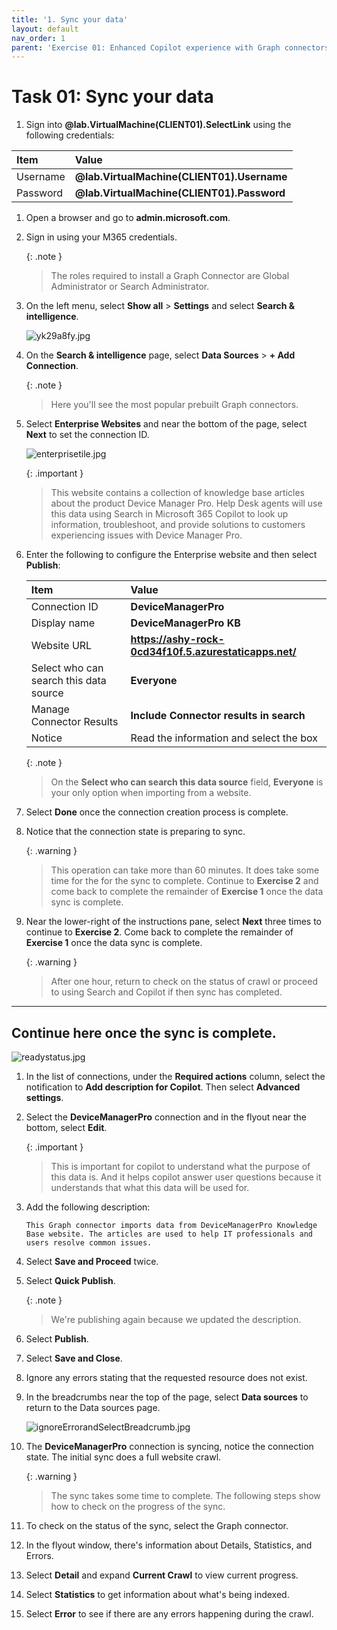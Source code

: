 ```yaml
---
title: '1. Sync your data'
layout: default
nav_order: 1
parent: 'Exercise 01: Enhanced Copilot experience with Graph connectors'
---
```


# Task 01: Sync your data


1. Sign into **@lab.VirtualMachine(CLIENT01).SelectLink** using the following credentials:

  | Item | Value |
  |:---------|:---------|
  | Username   | **@lab.VirtualMachine(CLIENT01).Username**   |
  | Password   | **@lab.VirtualMachine(CLIENT01).Password**   |

1. Open a browser and go to **admin.microsoft.com**.

1. Sign in using your M365 credentials.

	{: .note }
  	> The roles required to install a Graph Connector are Global Administrator or Search Administrator.

1. On the left menu, select **Show all** > **Settings** and select **Search & intelligence**.
	
 	![yk29a8fy.jpg](../media/yk29a8fy.jpg)

1. On the **Search & intelligence** page, select **Data Sources** > **+ Add Connection**.
   
  	{: .note }
  	> Here you'll see the most popular prebuilt Graph connectors.

1. Select **Enterprise Websites** and near the bottom of the page, select **Next** to set the connection ID.
	
 	![enterprisetile.jpg](../media/enterprisetile.jpg)

  	{: .important }
  	> This website contains a collection of knowledge base articles about the product Device Manager Pro. Help Desk agents will use this data using Search in Microsoft 365 Copilot to look up information, troubleshoot, and provide solutions to customers experiencing issues with Device Manager Pro.

1. Enter the following to configure the Enterprise website and then select **Publish**:

    | Item | Value |
    |:---------|:---------|
    | Connection ID  | **DeviceManagerPro**   |
    | Display name   | **DeviceManagerPro KB**   |
    | Website URL   | **https://ashy-rock-0cd34f10f.5.azurestaticapps.net/**   |
    | Select who can search this data source   | **Everyone**  |
    | Manage Connector Results   | **Include Connector results in search**   |
    | Notice   | Read the information and select the box   |

  	{: .note }
  	> On the **Select who can search this data source** field, **Everyone** is your only option when importing from a website.

1. Select **Done** once the connection creation process is complete.

1. Notice that the connection state is preparing to sync.

  	{: .warning }
  	> This operation can take more than 60 minutes. It does take some time for the for the sync to complete. Continue to **Exercise 2** and come back to complete the remainder of **Exercise 1** once the data sync is complete.

1. Near the lower-right of the instructions pane, select **Next** three times to continue to **Exercise 2**. Come back to complete the remainder of **Exercise 1** once the data sync is complete. 

  	{: .warning }
  	> After one hour, return to check on the status of crawl or proceed to using Search and Copilot if then sync has completed.

---

## Continue here once the sync is complete.

![readystatus.jpg](../media/readystatus.jpg)

1. In the list of connections, under the **Required actions** column, select the notification to **Add description for Copilot**. Then select **Advanced settings**.

1. Select the **DeviceManagerPro** connection and in the flyout near the bottom, select **Edit**.
   
  	{: .important }
  	> This is important for copilot to understand what the purpose of this data is. And it helps copilot answer user questions because it understands that what this data will be used for.

1. Add the following description: 
   
    ```Description-wrap
    This Graph connector imports data from DeviceManagerPro Knowledge Base website. The articles are used to help IT professionals and users resolve common issues.
    ```

1. Select **Save and Proceed** twice.  
   

1. Select **Quick Publish**. 
   
  	{: .note }
 	 > We're publishing again because we updated the description.

1. Select **Publish**.

1. Select **Save and Close**.

1. Ignore any errors stating that the requested resource does not exist.

1. In the breadcrumbs near the top of the page, select **Data sources** to return to the Data sources page.

	![ignoreErrorandSelectBreadcrumb.jpg](../media/ignoreErrorandSelectBreadcrumb.jpg)

1. The **DeviceManagerPro** connection is syncing, notice the connection state. The initial sync does a full website crawl.

  	{: .warning }
  	> The sync takes some time to complete. The following steps show how to check on the progress of the sync.

1. To check on the status of the sync, select the Graph connector. 
   
1. In the flyout window, there's information about Details, Statistics, and Errors. 
   
1. Select **Detail** and expand **Current Crawl** to view current progress.

1. Select **Statistics** to get information about what's being indexed. 
   
1. Select **Error** to see if there are any errors happening during the crawl.
